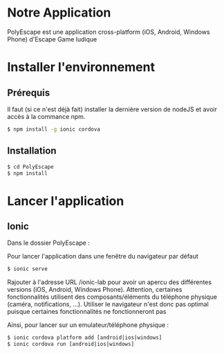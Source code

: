 # Notre Application

PolyEscape est une application cross-platform (iOS, Android, Windows Phone) d'Escape Game ludique


# Installer l'environnement


## Prérequis

Il faut (si ce n'est déjà fait) installer la dernière version de nodeJS et avoir accès à la commance npm.

```bash
$ npm install -g ionic cordova
```


## Installation

```bash
$ cd PolyEscape
$ npm install
```


# Lancer l'application

## Ionic
Dans le dossier PolyEscape :

Pour lancer l'application dans une fenêtre du navigateur par défaut

```bash
$ ionic serve
```

Rajouter à l'adresse URL /ionic-lab pour avoir un apercu des différentes versions (iOS, Android, Windows Phone).
Attention, certaines fonctionnalités utilisent des composants/éléments du téléphone physique (caméra, notifications, ...). Utiliser le navigateur n'est donc pas optimal puisque certaines fonctionnalités ne fonctionneront pas

Ainsi, pour lancer sur un emulateur/téléphone physique :

```bash
$ ionic cordova platform add [android|ios|windows]
$ ionic cordova run [android|ios|windows]
```
